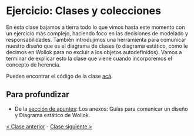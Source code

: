 # Ejercicio: Clases y colecciones

En esta clase bajamos a tierra todo lo que vimos hasta este momento con un ejercicio más complejo,
 haciendo foco en las decisiones de modelado y responsabilidades. También introdujimos una herramienta para comunicar nuestro diseño que es el diagrama de clases (o diagrama estático, como le decimos en Wollok para no excluir a los objetos autodefinidos). Vamos a terminar de explicar esto la clase que viene cuando incorporemos el concepto de herencia.
 
Pueden encontrar el código de la clase [acá](https://github.com/pdep-mit/ejemplos-de-clase-wollok/tree/master/ejemplos-de-clase/src/clase05).

## Para profundizar

- De la [sección de apuntes](http://www.pdep.com.ar/material/apuntes): Los anexos: Guías para comunicar un diseño y Diagrama estático de Wollok.

[< Clase anterior](https://github.com/pdep-mit/bitacora-de-clase/blob/master/clase-20.md) - [Clase siguiente >](https://github.com/pdep-mit/bitacora-de-clase/blob/master/clase-22.md)
